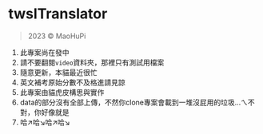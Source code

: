 # twslTranslator

> 2023 © MaoHuPi

1. 此專案尚在發中
2. 請不要翻閱`video`資料夾，那裡只有測試用檔案
3. 隨意更新，本貓最近很忙
4. 英文補考原始分數不及格進請見諒
5. 此專案由貓虎皮構思與實作
6. data的部分沒有全部上傳，不然你clone專案會載到一堆沒屁用的垃圾...ㄟ不對，你好像就是
7. 哈↗哈↘哈↗哈↘

